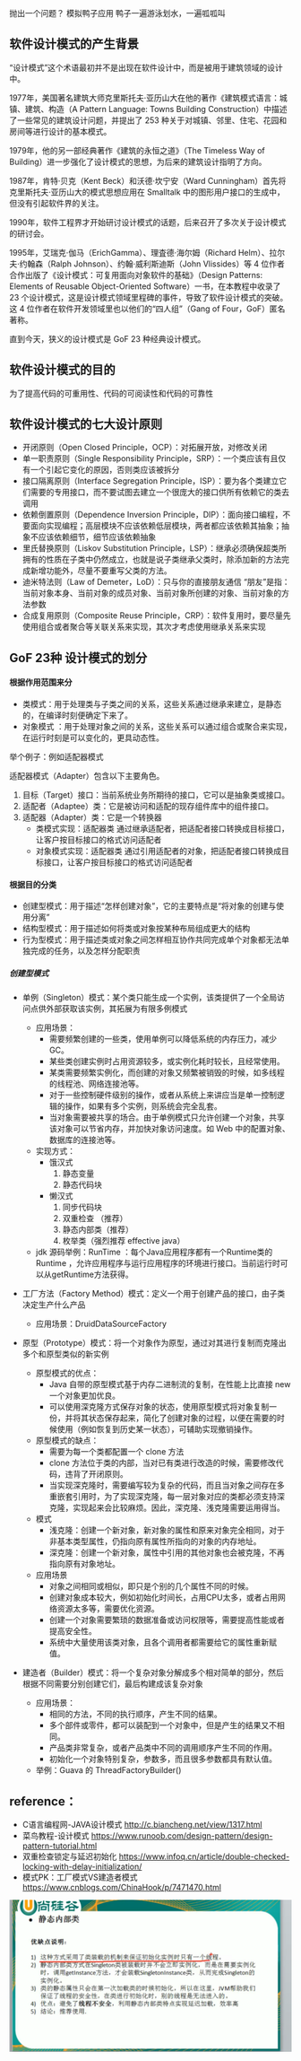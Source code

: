 抛出一个问题？
模拟鸭子应用
鸭子一遍游泳划水，一遍呱呱叫
## 软件设计模式的产生背景
“设计模式”这个术语最初并不是出现在软件设计中，而是被用于建筑领域的设计中。

1977年，美国著名建筑大师克里斯托夫·亚历山大在他的著作《建筑模式语言：城镇、建筑、构造（A Pattern Language: Towns Building Construction）中描述了一些常见的建筑设计问题，并提出了 253 种关于对城镇、邻里、住宅、花园和房间等进行设计的基本模式。

1979年，他的另一部经典著作《建筑的永恒之道》（The Timeless Way of Building）进一步强化了设计模式的思想，为后来的建筑设计指明了方向。

1987年，肯特·贝克（Kent Beck）和沃德·坎宁安（Ward Cunningham）首先将克里斯托夫·亚历山大的模式思想应用在 Smalltalk 中的图形用户接口的生成中，但没有引起软件界的关注。

1990年，软件工程界才开始研讨设计模式的话题，后来召开了多次关于设计模式的研讨会。

1995年，艾瑞克·伽马（ErichGamma）、理査德·海尔姆（Richard Helm）、拉尔夫·约翰森（Ralph Johnson）、约翰·威利斯迪斯（John Vlissides）等 4 位作者合作出版了《设计模式：可复用面向对象软件的基础》（Design Patterns: Elements of Reusable Object-Oriented Software）一书，在本教程中收录了 23 个设计模式，这是设计模式领域里程碑的事件，导致了软件设计模式的突破。这 4 位作者在软件开发领域里也以他们的“四人组”（Gang of Four，GoF）匿名著称。

直到今天，狭义的设计模式是 GoF 23 种经典设计模式。

## 软件设计模式的目的
为了提高代码的可重用性、代码的可阅读性和代码的可靠性

## 软件设计模式的七大设计原则
* 开闭原则（Open Closed Principle，OCP）：对拓展开放，对修改关闭
* 单一职责原则（Single Responsibility Principle，SRP）：一个类应该有且仅有一个引起它变化的原因，否则类应该被拆分
* 接口隔离原则（Interface Segregation Principle，ISP）：要为各个类建立它们需要的专用接口，而不要试图去建立一个很庞大的接口供所有依赖它的类去调用
* 依赖倒置原则（Dependence Inversion Principle，DIP）：面向接口编程，不要面向实现编程；高层模块不应该依赖低层模块，两者都应该依赖其抽象；抽象不应该依赖细节，细节应该依赖抽象
* 里氏替换原则（Liskov Substitution Principle，LSP）：继承必须确保超类所拥有的性质在子类中仍然成立，也就是说子类继承父类时，除添加新的方法完成新增功能外，尽量不要重写父类的方法。
* 迪米特法则（Law of Demeter，LoD）：只与你的直接朋友通信 “朋友”是指：当前对象本身、当前对象的成员对象、当前对象所创建的对象、当前对象的方法参数
* 合成复用原则（Composite Reuse Principle，CRP）：软件复用时，要尽量先使用组合或者聚合等关联关系来实现，其次才考虑使用继承关系来实现

## GoF 23种 设计模式的划分

#### 根据作用范围来分
* 类模式：用于处理类与子类之间的关系，这些关系通过继承来建立，是静态的，在编译时刻便确定下来了。
* 对象模式 ：用于处理对象之间的关系，这些关系可以通过组合或聚合来实现，在运行时刻是可以变化的，更具动态性。

举个例子：例如适配器模式

适配器模式（Adapter）包含以下主要角色。
1. 目标（Target）接口：当前系统业务所期待的接口，它可以是抽象类或接口。
2. 适配者（Adaptee）类：它是被访问和适配的现存组件库中的组件接口。
3. 适配器（Adapter）类：它是一个转换器 
   - 类模式实现：适配器类 通过继承适配者，把适配者接口转换成目标接口，让客户按目标接口的格式访问适配者
   - 对象模式实现：适配器类 通过引用适配者的对象，把适配者接口转换成目标接口，让客户按目标接口的格式访问适配者

#### 根据目的分类
* 创建型模式：用于描述“怎样创建对象”，它的主要特点是“将对象的创建与使用分离”
* 结构型模式：用于描述如何将类或对象按某种布局组成更大的结构
* 行为型模式：用于描述类或对象之间怎样相互协作共同完成单个对象都无法单独完成的任务，以及怎样分配职责

##### 创建型模式
* 单例（Singleton）模式：某个类只能生成一个实例，该类提供了一个全局访问点供外部获取该实例，其拓展为有限多例模式
  * 应用场景：
    - 需要频繁创建的一些类，使用单例可以降低系统的内存压力，减少 GC。
    - 某些类创建实例时占用资源较多，或实例化耗时较长，且经常使用。
    - 某类需要频繁实例化，而创建的对象又频繁被销毁的时候，如多线程的线程池、网络连接池等。
    - 对于一些控制硬件级别的操作，或者从系统上来讲应当是单一控制逻辑的操作，如果有多个实例，则系统会完全乱套。
    - 当对象需要被共享的场合。由于单例模式只允许创建一个对象，共享该对象可以节省内存，并加快对象访问速度。如 Web 中的配置对象、数据库的连接池等。
  * 实现方式：
     - 饿汉式
       1. 静态变量
       2. 静态代码块
     - 懒汉式
       1. 同步代码块
       2. 双重检查 （推荐）  
       3. 静态内部类（推荐）
       4. 枚举类（强烈推荐 effective java）
  * jdk 源码举例：RunTime ：每个Java应用程序都有一个Runtime类的Runtime ，允许应用程序与运行应用程序的环境进行接口。当前运行时可以从getRuntime方法获得。
    
* 工厂方法（Factory Method）模式：定义一个用于创建产品的接口，由子类决定生产什么产品
  * 应用场景：DruidDataSourceFactory 
* 原型（Prototype）模式：将一个对象作为原型，通过对其进行复制而克隆出多个和原型类似的新实例
  * 原型模式的优点：
    * Java 自带的原型模式基于内存二进制流的复制，在性能上比直接 new 一个对象更加优良。
    * 可以使用深克隆方式保存对象的状态，使用原型模式将对象复制一份，并将其状态保存起来，简化了创建对象的过程，以便在需要的时候使用（例如恢复到历史某一状态），可辅助实现撤销操作。
  * 原型模式的缺点：
    * 需要为每一个类都配置一个 clone 方法
    * clone 方法位于类的内部，当对已有类进行改造的时候，需要修改代码，违背了开闭原则。
    * 当实现深克隆时，需要编写较为复杂的代码，而且当对象之间存在多重嵌套引用时，为了实现深克隆，每一层对象对应的类都必须支持深克隆，实现起来会比较麻烦。因此，深克隆、浅克隆需要运用得当。
  * 模式
    * 浅克隆：创建一个新对象，新对象的属性和原来对象完全相同，对于非基本类型属性，仍指向原有属性所指向的对象的内存地址。
    * 深克隆：创建一个新对象，属性中引用的其他对象也会被克隆，不再指向原有对象地址。
  * 应用场景
    * 对象之间相同或相似，即只是个别的几个属性不同的时候。
    * 创建对象成本较大，例如初始化时间长，占用CPU太多，或者占用网络资源太多等，需要优化资源。
    * 创建一个对象需要繁琐的数据准备或访问权限等，需要提高性能或者提高安全性。
    * 系统中大量使用该类对象，且各个调用者都需要给它的属性重新赋值。
* 建造者（Builder）模式：将一个复杂对象分解成多个相对简单的部分，然后根据不同需要分别创建它们，最后构建成该复杂对象
  * 应用场景：
    * 相同的方法，不同的执行顺序，产生不同的结果。
    * 多个部件或零件，都可以装配到一个对象中，但是产生的结果又不相同。
    * 产品类非常复杂，或者产品类中不同的调用顺序产生不同的作用。
    * 初始化一个对象特别复杂，参数多，而且很多参数都具有默认值。
  * 举例：Guava 的 ThreadFactoryBuilder()

## reference：
* C语言编程网-JAVA设计模式 http://c.biancheng.net/view/1317.html
* 菜鸟教程-设计模式 https://www.runoob.com/design-pattern/design-pattern-tutorial.html
* 双重检查锁定与延迟初始化 https://www.infoq.cn/article/double-checked-locking-with-delay-initialization/
* 模式PK：工厂模式VS建造者模式 https://www.cnblogs.com/ChinaHook/p/7471470.html

![img.png](img.png)